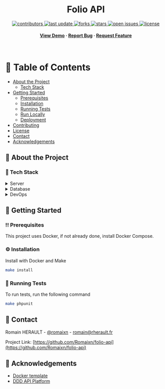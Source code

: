 <div align="center">

  <h1>Folio API</h1>

<!-- Badges -->
<p>
  <a href="https://github.com/Romaixn/folio/graphs/contributors">
    <img src="https://img.shields.io/github/contributors/Romaixn/folio-api" alt="contributors" />
  </a>
  <a href="">
    <img src="https://img.shields.io/github/last-commit/Romaixn/folio-api" alt="last update" />
  </a>
  <a href="https://github.com/Romaixn/folio-api/network/members">
    <img src="https://img.shields.io/github/forks/Romaixn/folio-api" alt="forks" />
  </a>
  <a href="https://github.com/Romaixn/folio-api/stargazers">
    <img src="https://img.shields.io/github/stars/Romaixn/folio-api" alt="stars" />
  </a>
  <a href="https://github.com/Romaixn/folio-api/issues/">
    <img src="https://img.shields.io/github/issues/Romaixn/folio-api" alt="open issues" />
  </a>
  <a href="https://github.com/Romaixn/folio-api/blob/master/LICENSE">
    <img src="https://img.shields.io/github/license/Romaixn/folio-api.svg" alt="license" />
  </a>
</p>

<h4>
    <a href="#">View Demo</a>
  <span> · </span>
    <a href="https://github.com/Romaixn/folio/issues/">Report Bug</a>
  <span> · </span>
    <a href="https://github.com/Romaixn/folio/issues/">Request Feature</a>
  </h4>
</div>

<br />

<!-- Table of Contents -->
# :notebook_with_decorative_cover: Table of Contents

- [About the Project](#star2-about-the-project)
    * [Tech Stack](#space_invader-tech-stack)
- [Getting Started](#toolbox-getting-started)
    * [Prerequisites](#bangbang-prerequisites)
    * [Installation](#gear-installation)
    * [Running Tests](#test_tube-running-tests)
    * [Run Locally](#running-run-locally)
    * [Deployment](#triangular_flag_on_post-deployment)
- [Contributing](#wave-contributing)
- [License](#warning-license)
- [Contact](#handshake-contact)
- [Acknowledgements](#gem-acknowledgements)



<!-- About the Project -->
## :star2: About the Project

<!-- TechStack -->
### :space_invader: Tech Stack

<details>
  <summary>Server</summary>
  <ul>
    <li><a href="https://symfony.com/">Symfony</a></li>
  </ul>
</details>

<details>
<summary>Database</summary>
  <ul>
    <li><a href="https://www.postgresql.org/">PostgreSQL</a></li>
  </ul>
</details>

<details>
<summary>DevOps</summary>
  <ul>
    <li><a href="https://www.docker.com/">Docker</a></li>
  </ul>
</details>

<!-- Getting Started -->
## 	:toolbox: Getting Started

<!-- Prerequisites -->
### :bangbang: Prerequisites

This project uses Docker, if not already done, install Docker Compose.

<!-- Installation -->
### :gear: Installation

Install with Docker and Make

```bash
make install
```
<!-- Running Tests -->
### :test_tube: Running Tests

To run tests, run the following command

```bash
make phpunit
```

<!-- Contact -->
## :handshake: Contact

Romain HERAULT - [@romaixn](https://twitter.com/romaixn) - romain@rherault.fr

Project Link: [https://github.com/Romaixn/folio-api](https://github.com/Romaixn/folio-api)


<!-- Acknowledgments -->
## :gem: Acknowledgements

- [Docker template](https://github.com/dunglas/symfony-docker)
- [DDD API Platform](https://github.com/mtarld/apip-ddd)
